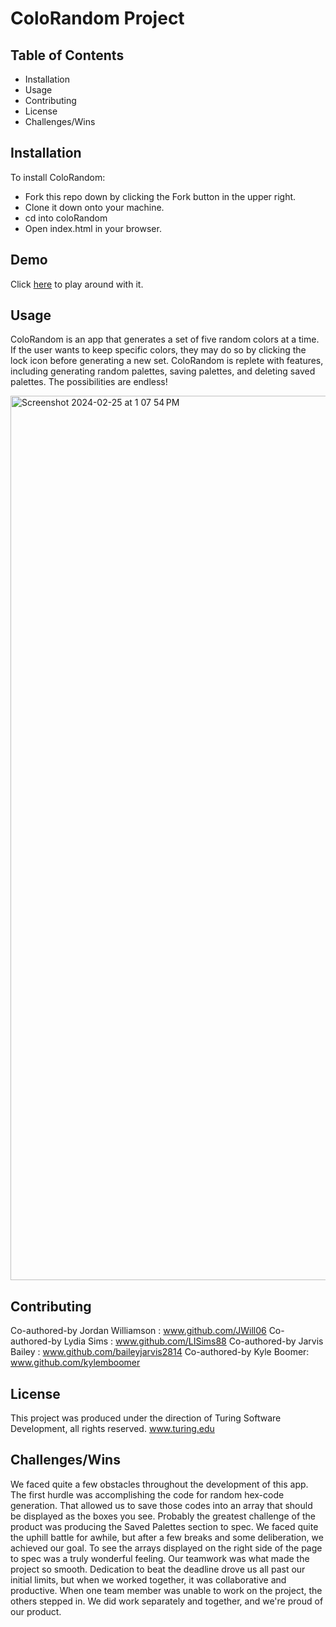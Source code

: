 # ColoRandom Project
## Table of Contents
- Installation 
- Usage 
- Contributing
- License 
- Challenges/Wins

## Installation
To install ColoRandom:
- Fork this repo down by clicking the Fork button in the upper right.
- Clone it down onto your machine.
- cd into coloRandom
- Open index.html in your browser.

## Demo 
Click [here](https://kylemboomer.github.io/coloRandom/) to play around with it. 


## Usage
ColoRandom is an app that generates a set of five random colors at a time. If the user wants to keep specific colors, they may do so by clicking the lock icon before generating a new set. ColoRandom is replete with features, including generating random palettes, saving palettes, and deleting saved palettes. The possibilities are endless!

<img width="1415" alt="Screenshot 2024-02-25 at 1 07 54 PM" src="https://github.com/JWill06/coloRandom/assets/156006806/87339914-4bf8-4030-9f8d-9000f7e9380f">


## Contributing 
Co-authored-by Jordan Williamson : www.github.com/JWill06
Co-authored-by Lydia Sims : www.github.com/LISims88
Co-authored-by Jarvis Bailey : www.github.com/baileyjarvis2814
Co-authored-by Kyle Boomer: www.github.com/kylemboomer

## License 
This project was produced under the direction of Turing Software Development, all rights reserved. 
www.turing.edu

## Challenges/Wins
We faced quite a few obstacles throughout the development of this app. The first hurdle was accomplishing the code for random hex-code generation. That allowed us to save those codes into an array that should be displayed as the boxes you see. Probably the greatest challenge of the product was producing the Saved Palettes section to spec. We faced quite the uphill battle for awhile, but after a few breaks and some deliberation, we achieved our goal. To see the arrays displayed on the right side of the page to spec was a truly wonderful feeling. 
   Our teamwork was what made the project so smooth. Dedication to beat the deadline drove us all past our initial limits, but when we worked together, it was collaborative and productive. When one team member was unable to work on the project, the others stepped in. We did work separately and together, and we're proud of our product. 

